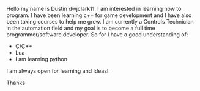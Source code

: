 Hello my name is Dustin dwjclark11. I am interested in learning how to program. I have been learning c++ for game development and 
I have also been taking courses to help me grow.
I am currently a Controls Technician in the automation field and my goal is to become a full time programmer/software developer.
So for I have a good understanding of:
  - C/C++
  - Lua
  - I am learning python
  
I am always open for learning and Ideas!

Thanks

<!---
dwjclark11/dwjclark11 is a ✨ special ✨ repository because its `README.md` (this file) appears on your GitHub profile.
You can click the Preview link to take a look at your changes.
--->

